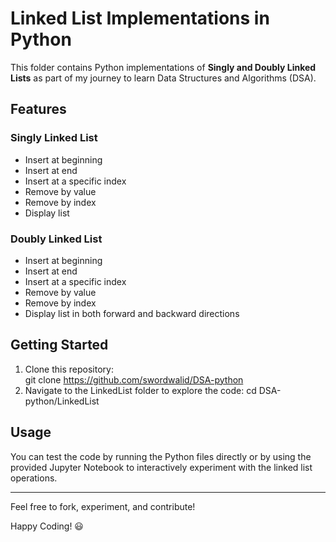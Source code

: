 # Linked List Implementations in Python

This folder contains Python implementations of **Singly and Doubly Linked Lists** as part of my journey to learn Data Structures and Algorithms (DSA).

## Features

### Singly Linked List
- Insert at beginning
- Insert at end
- Insert at a specific index
- Remove by value
- Remove by index
- Display list

### Doubly Linked List
- Insert at beginning
- Insert at end
- Insert at a specific index
- Remove by value
- Remove by index
- Display list in both forward and backward directions

## Getting Started
1. Clone this repository:  
   git clone https://github.com/swordwalid/DSA-python
2. Navigate to the LinkedList folder to explore the code:
   cd DSA-python/LinkedList
## Usage
You can test the code by running the Python files directly or by using the provided Jupyter Notebook to interactively experiment with the linked list operations.

---

Feel free to fork, experiment, and contribute!

Happy Coding! 😃
